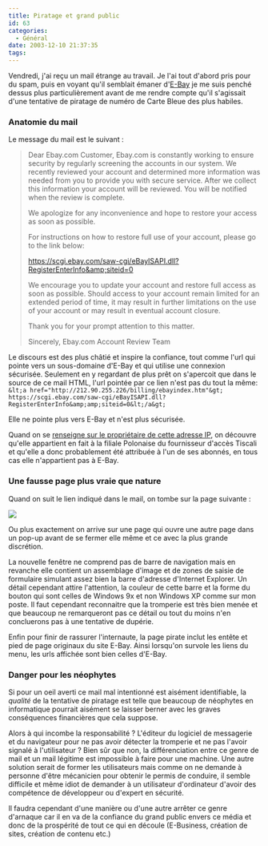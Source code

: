 ```yaml
---
title: Piratage et grand public
id: 63
categories:
  - Général
date: 2003-12-10 21:37:35
tags:
---
```


Vendredi, j'ai reçu un mail étrange au travail. Je l'ai tout d'abord pris pour du spam, puis en voyant qu'il semblait émaner d'[E-Bay](http://wwwe-bay.com/) je me suis penché dessus plus particulièrement avant de me rendre compte qu'il s'agissait d'une tentative de piratage de numéro de Carte Bleue des plus habiles.

### Anatomie du mail

Le message du mail est le suivant :
 > Dear Ebay.com Customer, Ebay.com is constantly working to ensure security by regularly screening the accounts in our system. We recently reviewed your account and determined more information was needed from you to provide you with secure service. After we collect this information your account will be reviewed. You will be notified when the review is complete.
> 
>  We apologize for any inconvenience and hope to restore your access as soon as possible.
> 
>  For instructions on how to restore full use of your account, please go to the link below:
> 
>  https://scgi.ebay.com/saw-cgi/eBayISAPI.dll?RegisterEnterInfo&amp;siteid=0
> 
>  We encourage you to update your account and restore full access as soon as possible. Should access to your account remain limited for an extended period of time, it may result in further limitations on the use of your account or may result in eventual account closure.
> 
>  Thank you for your prompt attention to this matter.
> 
>  Sincerely, Ebay.com Account Review Team 

Le discours est des plus châtié et inspire la confiance, tout comme l'url qui pointe vers un sous-domaine d'E-Bay et qui utilise une connexion sécurisée. Seulement en y regardant de plus prêt on s'apercoit que dans le source de ce mail HTML, l'url pointée par ce lien n'est pas du tout la même: `&lt;a href="http://212.90.255.226/billing/ebayindex.htm"&gt; https://scgi.ebay.com/saw-cgi/eBayISAPI.dll?RegisterEnterInfo&amp;amp;siteid=0&lt;/a&gt;`

Elle ne pointe plus vers E-Bay et n'est plus sécurisée.

Quand on se [renseigne sur le propriétaire de cette adresse IP](http://www.ripe.net/perl/whois?form_type=simple&amp;full_query_string=&amp;searchtext=212.90.255.226&amp;do_search=Search), on découvre qu'elle appartient en fait à la filiale Polonaise du fournisseur d'accès Tiscali et qu'elle a donc probablement été attribuée à l'un de ses abonnés, en tous cas elle n'appartient pas à E-Bay.

### Une fausse page plus vraie que nature

Quand on suit le lien indiqué dans le mail, on tombe sur la page suivante :

![](/images/e-bay.png)

Ou plus exactement on arrive sur une page qui ouvre une autre page dans un pop-up avant de se fermer elle même et ce avec la plus grande discrétion.

La nouvelle fenêtre ne comprend pas de barre de navigation mais en revanche elle contient un assemblage d'image et de zones de saisie de formulaire simulant assez bien la barre d'adresse d'Internet Explorer. Un détail cependant attire l'attention, la couleur de cette barre et la forme du bouton qui sont celles de Windows 9x et non Windows XP comme sur mon poste. Il faut cependant reconnaitre que la tromperie est très bien menée et que beaucoup ne remarqueront pas ce détail ou tout du moins n'en concluerons pas à une tentative de dupérie.

Enfin pour finir de rassurer l'internaute, la page pirate inclut les entête et pied de page originaux du site E-Bay. Ainsi lorsqu'on survole les liens du menu, les urls affichée sont bien celles d'E-Bay.

### Danger pour les néophytes

Si pour un oeil averti ce mail mal intentionné est aisément identifiable, la _qualité_ de la tentative de piratage est telle que beaucoup de néophytes en informatique pourrait aisément se laisser berner avec les graves conséquences financières que cela suppose.

Alors à qui incombe la responsabilité ? L'éditeur du logiciel de messagerie et du navigateur pour ne pas avoir détecter la tromperie et ne pas l'avoir signalé à l'utilisateur ? Bien sûr que non, la différenciation entre ce genre de mail et un mail légitime est impossible à faire pour une machine. Une autre solution serait de former les utilisateurs mais comme on ne demande à personne d'être mécanicien pour obtenir le permis de conduire, il semble difficile et même idiot de demander à un utilisateur d'ordinateur d'avoir des compétence de développeur ou d'expert en sécurité.

Il faudra cependant d'une manière ou d'une autre arrêter ce genre d'arnaque car il en va de la confiance du grand public envers ce média et donc de la prospérité de tout ce qui en découle (E-Business, création de sites, création de contenu etc.)